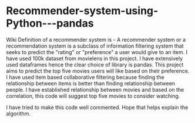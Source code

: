 # Recommender-system-using-Python---pandas

Wiki Definition of a recommender system is - A recommender system or a recommendation system is a subclass of information filtering system that seeks to predict the "rating" or "preference" a user would give to an item. 
I have used 100k dataset from movielens in this project. I have extensively used dataframes hence the clear choice of library is pandas. 
This project aims to predict the top five movies users will like based on their preference. I have used item based collaborative filtering because finding the relationship between items is better than finding relationship between people. I have established relationship between movies and based on the correlation, this code will suggest top five movies to consider watching.

I have tried to make this code well commented. Hope that helps explain the algorithm. 
